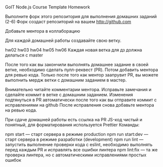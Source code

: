 GoIT Node.js Course Template Homework

Выполните форк этого репозитория для выполнения домашних заданий (2-6) Форк создаст репозиторий на вашем http://github.com

Добавьте ментора в коллаборацию

Для каждой домашней работы создавайте свою ветку.

hw02
hw03
hw04
hw05
hw06
Каждая новая ветка для дз должна делаться с master

После того как вы закончили выполнять домашнее задание в своей ветке, необходимо сделать пулл-реквест (PR). Потом добавить ментора для ревью кода. Только после того как ментор заапрувит PR, вы можете выполнить мердж ветки с домашним заданием в мастер.

Внимательно читайте комментарии ментора. Исправьте замечания и сделайте коммит в ветке с домашним заданием. Изменения подтянуться в PR автоматически после того как вы отправите коммит с исправлениями на github После исправления снова добавьте ментора на ревью кода.

При сдаче домашней работы есть ссылка на PR
JS-код чистый и понятный, для форматирования используется Prettier
Команды:

npm start — старт сервера в режиме production
npm run start:dev — старт сервера в режиме разработки (development)
npm run lint — запустить выполнение проверки кода с eslint, необходимо выполнять перед каждым PR и исправлять все ошибки линтера
npm lint:fix — та же проверка линтера, но с автоматическими исправлениями простых ошибок
